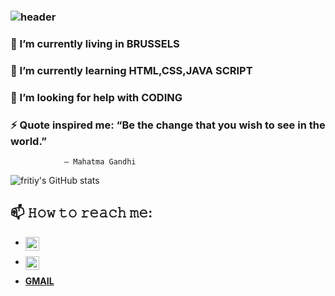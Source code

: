 ### ![header](https://capsule-render.vercel.app/api?type=Rounded&color=gradient&text=HELLO&hight=500&fontSize=50&textBg=false)



###  🔭 I’m currently living in BRUSSELS
###  🌱 I’m currently learning HTML,CSS,JAVA SCRIPT
###  🤔 I’m looking for help with CODING
###  ⚡ Quote inspired me: “Be the change that you wish to see in the world.”
                ― Mahatma Gandhi

![fritiy's GitHub stats](https://github-readme-stats.vercel.app/api?username=firity&show_icons=true&theme=radical)


## 📫 𝙷𝚘𝚠 𝚝𝚘 𝚛𝚎𝚊𝚌𝚑 𝚖𝚎:

* <a href="https://twitter.com/FRITIY">
  <img align="left" alt="FRITIY| Twitter" width="22px" src="https://raw.githubusercontent.com/peterthehan/peterthehan/master/assets/twitter.svg" />
</a>

* <a href="https://www.linkedin.com/in/firewyni getahun/">
  <img align="left" alt="firewyni getahun's LinkedIN" width="22px" src="https://raw.githubusercontent.com/peterthehan/peterthehan/master/assets/linkedin.svg" />
</a>

* **[GMAIL](firewynigetahun@gmail.com)**

